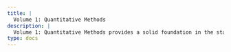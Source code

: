 ```yaml
---
title: |
  Volume 1: Quantitative Methods
description: |
  Volume 1: Quantitative Methods provides a solid foundation in the statistical and mathematical tools vital for success on the CFA Level I exam. Gain mastery over time value of money, probability theory, sampling, hypothesis testing, and regression analysis, as applied to real-world investment problems. Learn to effectively analyze financial data, interpret statistical results, and evaluate portfolio performance. With clear explanations and practical examples, this volume equips you with the quantitative skills and confidence needed to excel in global finance and investment decision-making.
type: docs
---
```

